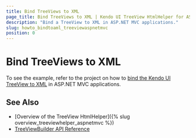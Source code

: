 ```yaml
---
title: Bind TreeViews to XML
page_title: Bind TreeViews to XML | Kendo UI TreeView HtmlHelper for ASP.NET MVC
description: "Bind a TreeView to XML in ASP.NET MVC applications."
slug: howto_bindtoaml_treeviewaspnetmvc
position: 0
---
```


# Bind TreeViews to XML

To see the example, refer to the project on how to [bind the Kendo UI TreeView to XML](http://www.telerik.com/support/code-library/binding-to-xml) in ASP.NET MVC applications.

## See Also

* [Overview of the TreeView HtmlHelper]({% slug overview_treeviewhelper_aspnetmvc %})
* [TreeViewBuilder API Reference](http://docs.telerik.com/aspnet-mvc/api/Kendo.Mvc.UI.Fluent/TreeViewBuilder)
